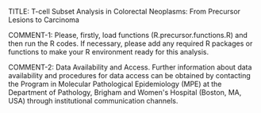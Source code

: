 TITLE: T-cell Subset Analysis in Colorectal Neoplasms: From Precursor Lesions to Carcinoma

COMMENT-1: Please, firstly, load functions (R.precursor.functions.R) and then run the R codes. If necessary, please add any required R packages or functions to make your R environment ready for this analysis.

COMMENT-2: Data Availability and Access. Further information about data availability and procedures for data access can be obtained by contacting the Program in Molecular Pathological Epidemiology (MPE) at the Department of Pathology, Brigham and Women's Hospital (Boston, MA, USA) through institutional communication channels.
